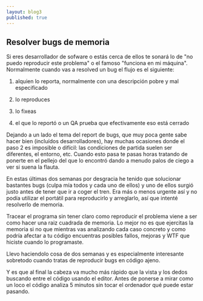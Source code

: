 ```yaml
---
layout: blog3
published: true
---
```


## Resolver bugs de memoria

Si eres desarrollador de sofware o estás cerca de ellos te sonará lo de "no puedo reproducir este problema" o el famoso "funciona en mi máquina". Normalmente cuando vas a resolved un bug el flujo es el siguiente:

1) alquien lo reporta, normalmente con una descripción pobre y mal especificado

2) lo reproduces

3) lo fixeas

4) el que lo reportó o un QA prueba que efectivamente eso está cerrado

Dejando a un lado el tema del report de bugs, que muy poca gente sabe hacer bien (incluídos desarrolladores), hay muchas ocasiones donde el paso 2 es imposible o difícil: las condiciones de partida suelen ser diferentes, el entorno, etc. Cuando esto pasa te pasas horas tratando de ponerte en el pellejo del que lo encontró dando a menudo palos de ciego a ver si suena la flauta.

En estas últimas dos semanas por desgracia he tenido que solucionar bastantes bugs (culpa mía todos y cada uno de ellos) y uno de ellos surgió justo antes de tener que ir a coger el tren. Era más o menos urgente así y no podía utilizar el portátil para reproducirlo y arreglarlo, así que intenté resolverlo de memoria.

Tracear el programa sin tener claro como reproducir el problema viene a ser como hacer una raiz cuadrada de memoria. Lo mejor no es que ejercitas la memoria si no que mientras vas analizando cada caso concreto y como podría afectar a tu código encuentras posibles fallos, mejoras y WTF que hiciste cuando lo programaste.

Llevo haciendolo cosa de dos semanas y es especialmente interesante sobretodo cuando tratas de reproducir bugs en código ajeno. 

Y es que al final la cabeza va mucho más rápido que la vista y los dedos buscando entre el código usando el editor. Antes de ponerse a mirar como un loco el código analiza 5 minutos sin tocar el ordenador qué puede estar pasando.